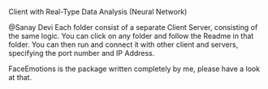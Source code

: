 Client with Real-Type Data Analysis (Neural Network)


@Sanay Devi 
Each folder consist of a separate Client Server, consisting of the same logic. You can click on any folder and follow the Readme in that folder. You can then run and connect it with other client and servers, specifying the port number and IP Address.


FaceEmotions is the package written completely by me, please have a look at that. 
